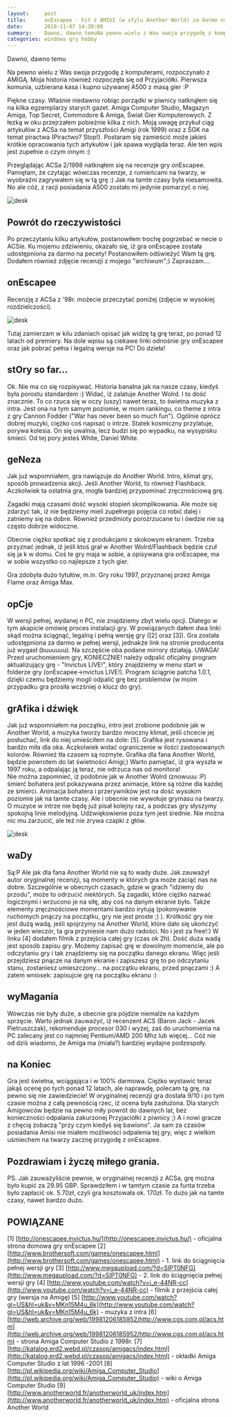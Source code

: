 ```yaml
---
layout:     post
title:      onEscapee - hit z AMIGI (w stylu Another World) za darmo na PC! + recka z ACS (98r.)
date:       2010-11-07 14:20:00
summary:    Dawno, dawno temuNa pewno wielu z Was swoja przygodę z komputerami, rozpoczynało z AMIGĄ. Moja historia również rozpoczęła się od Przyjaciółki. Pierwsza komunia, uzbierana kasa i kupno używanej A500 z masą gier  — PPiękne czasy. Właśnie niedawno robiąc porządki w piwnicy natknąłem się na kilka egzempl...
categories: windows gry hobby
---
```




Dawno, dawno temu

Na pewno wielu z Was swoja przygodę z komputerami, rozpoczynało z AMIGĄ. Moja historia również rozpoczęła się od Przyjaciółki. Pierwsza komunia, uzbierana kasa i kupno używanej A500 z masą gier :P

Piękne czasy. Właśnie niedawno robiąc porządki w piwnicy natknąłem się na kilka egzemplarzy starych gazet. Amiga Computer Studio, Magazyn Amiga, Top Secret, Commodore & Amiga, Świat Gier Komputerowych. Z łezką w oku przejrzałem pobieżnie kilka z nich. Moją uwagę przykuł ciąg artykułów z ACSa na temat przyszłości Amigi (rok 1999) oraz z ŚGK na temat piractwa (Piractwo? Stop!). Postaram się zamieścić może jakieś krótkie opracowania tych artykułów i jak spawa wygląda teraz. Ale ten wpis jest zupełnie o czym innym :)

Przeglądając ACSa 2/1998 natknąłem się na recenzje gry onEscapee. Pamiętam, że czytając wówczas recenzje, z rumieńcami na twarzy, w wyobraźni zagrywałem się w tą grę :) Jak na tamte czasy była niesamowita. No ale cóż, z racji posiadania A500 zostało mi jedynie pomarzyć o niej.



![desk](https://raw.githubusercontent.com/djfoxer/djfoxer.github.io/master/_img/2010-11-7-_193_/g_-_608x405_-_-_21362x20101106145039_3.jpg)






## Powrót do rzeczywistości



Po przeczytaniu kilku artykułów, postanowiłem trochę pogrzebać w necie o ACSie. Ku mojemu zdziwieniu, okazało się, iż gra onEscapee została udostępniona za darmo na pecety! Postanowiłem odświeżyć Wam tą grę. Dodałem również zdjęcie recenzji z mojego "archiwum";) Zapraszam....





## onEscapee



Recenzję z ACSa z '98r. możecie przeczytać poniżej (zdjęcie w wysokiej rozdzielczości).



![desk](https://raw.githubusercontent.com/djfoxer/djfoxer.github.io/master/_img/2010-11-7-_193_/g_-_608x405_-_-_21362x20101106141805_1.jpg)



Tutaj zamierzam w kilu zdaniach opisać jak widzę tą grę teraz, po ponad 12 latach od premiery. Na dole wpisu są ciekawe linki odnośnie gry onEscapee oraz jak pobrać pełna i legalną wersje na PC! Do dzieła!




## stOry so far...



Ok. Nie ma co się rozpisywać. Historia banalna jak na nasze czasy, kiedyś była porostu standardem :) Widać, iż zalatuje Another Wolrd. I to dość znacznie. To co rzuca się w oczy (uszy) nawet teraz, to świetna muzyka z intra. Jest ona na tym samym poziomie, w moim rankingu, co theme z intra z gry Cannon Fodder ("War has never been so much fun"). Ogólnie oprócz dobrej muzyki, ciężko coś napisać o intrze. Statek kosmiczny przylatuje, porywa kolesia. On się uwalnia, lecz budzi się po wypadku, na wysypisku śmieci. Od tej pory jesteś White, Daniel White.




## geNeza



Jak już wspomniałem, gra nawiązuje do Another World. Intro, klimat gry, sposób prowadzenia akcji. Jeśli Another World, to również Flashback. Aczkolwiek ta ostatnia gra, mogła bardziej przypominać zręcznościową grę. 

Zagadki mają czasami dość wysoki stopień skomplikowania. Ale może się zdarzyć tak, iż nie będziemy mieli zupełnego pojęcia co robić dalej i zatniemy się na dobre. Również przedmioty porozrzucane tu i ówdzie nie są często dobrze widoczne. 

Obecnie ciężko spotkać się z produkcjami z skokowym ekranem. Trzeba przyznać jednak, iż jeśli ktoś grał w Another Wolrd/Flashback będzie czuł się ja k w domu. Coś te gry maja w sobie, a opisywana gra onEscapee, ma w sobie wszystko co najlepsze z tych gier. 

Gra zdobyła dużo tytułów, m.in. Gry roku 1997, przyznanej przez Amiga Flame oraz Amiga Max. 




## opCje



W wersji pełnej, wydanej n PC, nie znajdziemy zbyt wielu opcji. Dlatego w tym akapicie omówię proces instalacji gry. W powiązanych dałem dwa linki skąd można ściągnąć, legalną i pełną wersję gry ([2] oraz [3]). Gra została udostępniona za darmo w pełnej wersji, jednakże link na stronie producenta już wygasł (buuuuuu). Na szczęście oba podane mirrory działają. UWAGA! Przed uruchomieniem gry, KONIECZNIE! należy odpalić oficjalny program aktualizujący grę - "Invictus LIVE!", który znajdziemy w menu start w folderze gry (onEscapee->nvictus LIVE!). Program ściągnie patcha 1.0.1, dzięki czemu będziemy mogli odpalić grę bez problemów (w moim przypadku gra prosiła wczśniej o klucz do gry). 




## grAfika i dźwięk



Jak już wspomniałem na początku, intro jest zrobione podobnie jak w Another World, a muzyka tworzy bardzo mroczny klimat, jeśli chcecie jej posłuchać, link do niej umieściłem na dole: [5]. Grafika jest rysowana i bardzo miła dla oka. Aczkolwiek widać ograniczenie w ilości zastosowanych kolorów. Również tła czasem są rozmyte. Grafika dla fana Another World, będzie powrotem do lat świetności Amigi;) Warto pamiętać, iż gra wyszła w 1997 roku, a odpalając ją teraz, nie odrzuca nas od monitora!  
Nie można zapomnieć, iż podobnie jak w Another Wolrd (znowuuu :P) śmierć bohatera jest pokazywana przez animacje, które są różne dla każdej ze śmierci. Animacja bohatera i przerywników jest na dość wysokim poziomie jak na tamte czasy. Ale i obecnie nie wywołuje grymasu na twarzy.
O muzyce w intrze nie będę już pisał kolejny raz, a podczas gry słyszymy spokojną linie melodyjną. Udźwiękowienie poza tym jest średnie. Nie można nic mu zarzucić, ale też nie  zrywa czapki z głów.



![desk](https://raw.githubusercontent.com/djfoxer/djfoxer.github.io/master/_img/2010-11-7-_193_/g_-_608x405_-_-_21362x20101106141805_2.jpg)






## waDy



Są:P Ale jak dla fana Another World nie są to wady duże. Jak zauważył autor oryginalnej recenzji, są momenty w których gra może zaciąć nas na dobre. Szczególnie w obecnych czasach, gdzie w grach "idziemy do przodu", może to odrzucić niektórych. Są zagadki, które ciężko nazwać logicznymi i wrzucono je na siłę, aby coś na danym ekranie było. Także elementy zręcznościowe momentami bardzo irytują (pokonywanie ruchomych pnączy na początku, gry nie jest proste ;) ).
Krótkość gry nie jest dużą wadą, jeśli spojrzymy na Another World, które dało się ukończyć w jeden wieczór, ta gra przyniesie nam dużo radości. No i jest za free!:) W linku [4] dodałem filmik z przejścia całej gry  (czas ok 2h).
Dość duża wadą jest sposób zapisu gry. Możemy zapisać grę w dowolnym momencie, ale po odczytaniu gry i tak znajdziemy się na początku danego ekranu. Więc jeśli przejdziesz pnącze na danym ekranie i zapiszesz grę to po odczytaniu stanu, zostaniesz umieszczony... na początku ekranu, przed pnączami :) A zatem wniosek: zapisujcie grę na początku ekranu :)




## wyMagania



Wówczas nie były duże, a obecnie gra pójdzie niemalże na każdym sprzęcie. Warto jednak zauważyć, iż recenzent ACS (Baron Jack - Jacek Pietruszczak), rekomenduje procesor 030 i wyżej, zaś do uruchomienia na PC zalecany jest co najmniej Pentium/AMD 200 Mhz lub więcej... Cóż nie od dziś wiadomo, że Amiga ma (miała?) bardziej wydajne podzespoły.  




## na Koniec



Gra jest świetna, wciągająca i w 100% darmowa. Ciężko wystawić teraz jakąś ocenę po tych ponad 12 latach, ale naprawdę, polecam tą grę, na pewno się nie zawiedziecie! W oryginalnej recenzji gra dostała 9/10 i po tym czasie można z całą pewnością rzec, iż ocena była zasłużona.  Dla starych Amigowców będzie na pewno miły powrót do dawnych lat, bez konieczności odpalania zakurzonej Przyjaciółki z piwnicy ;) A i nowi gracze z chęcią zobaczą "przy czym kiedyś się bawiono". Ja sam za czasów posiadania Amisi nie miałem możliwości odpalenia tej gry, więc z wielkim uśmiechem na twarzy zacznę przygodę z onEscapee.




## Pozdrawiam i życzę miłego grania.



PS.
Jak zauważyliście pewnie, w oryginalnej recenzji z ACSa, grę można było kupić za 29.95 GBP. Sprawdziłem i w tamtym czasie za funta trzeba było zapłacić ok. 5.70zł, czyli gra kosztowała ok. 170zł. To dużo jak na tamte czasy, nawet bardzo dużo. 




## POWIĄZANE



[1] [http://onescapee.invictus.hu/](http://onescapee.invictus.hu/) - oficjalna strona domowa gry onEscapee
[2] [http://www.brothersoft.com/games/onescapee.html](http://www.brothersoft.com/games/onescapee.html) - 1. link do ściągnięcia pełnej wersji gry
[3] [http://www.megaupload.com/?d=SIPT0NFG](http://www.megaupload.com/?d=SIPT0NFG) - 2. link do ściągnięcia pełnej wersji gry
[4] [http://www.youtube.com/watch?v=i_e-44NR-cc](http://www.youtube.com/watch?v=i_e-44NR-cc) - filmik z przejścia całej gry (wersja na Amigę)
[5] [http://www.youtube.com/watch?gl=US&hl=uk&v=MKn15M4u_6k](http://www.youtube.com/watch?gl=US&hl=uk&v=MKn15M4u_6k) - muzyka z intra
[6] [http://web.archive.org/web/19981206185952/http://www.cgs.com.pl/acs.htm](http://web.archive.org/web/19981206185952/http://www.cgs.com.pl/acs.htm) - strona Amiga Computer Studio z 1998r.
[7] [http://katalog.erd2.webd.pl/czasop/amigacs/index.html](http://katalog.erd2.webd.pl/czasop/amigacs/index.html) - okładki Amiga Computer Studio z lat 1996 -2001
[8] [http://pl.wikipedia.org/wiki/Amiga_Computer_Studio](http://pl.wikipedia.org/wiki/Amiga_Computer_Studio) - wiki o Amiga Computer Studio
[9] [http://www.anotherworld.fr/anotherworld_uk/index.htm](http://www.anotherworld.fr/anotherworld_uk/index.htm) - oficjalna strona Another World
